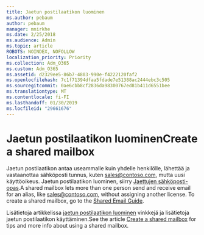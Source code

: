 ```yaml
---
title: Jaetun postilaatikon luominen
ms.author: pebaum
author: pebaum
manager: mnirkhe
ms.date: 2/25/2018
ms.audience: Admin
ms.topic: article
ROBOTS: NOINDEX, NOFOLLOW
localization_priority: Priority
ms.collection: Adm_O365
ms.custom: Adm_O365
ms.assetid: d2329ee5-86b7-4803-990e-f4222120faf2
ms.openlocfilehash: 7c1f71394dfaa5fdade7e51388ac2444ebc3c505
ms.sourcegitcommit: 0ae6cbb8cf2836da98300767ed81b411d6551bee
ms.translationtype: MT
ms.contentlocale: fi-FI
ms.lasthandoff: 01/30/2019
ms.locfileid: "29661676"
---
```

# <a name="create-a-shared-mailbox"></a><span data-ttu-id="4f91a-102">Jaetun postilaatikon luominen</span><span class="sxs-lookup"><span data-stu-id="4f91a-102">Create a shared mailbox</span></span>

<span data-ttu-id="4f91a-p101">Jaetun postilaatikon antaa useammalle kuin yhdelle henkilölle, lähettää ja vastaanottaa sähköposti tunnus, kuten sales@contoso.com, mutta uusi käyttöoikeus. Jaetun postilaatikon luominen, siirry [Jaettujen sähköposti-opas](https://portal.office.com/adminportal/home).</span><span class="sxs-lookup"><span data-stu-id="4f91a-p101">A shared mailbox lets more than one person send and receive email for an alias, like sales@contoso.com, without assigning another license. To create a shared mailbox, go to the [Shared Email Guide](https://portal.office.com/adminportal/home).</span></span>
  
<span data-ttu-id="4f91a-105">Lisätietoja artikkelissa [jaetun postilaatikon luominen](https://support.office.com/article/Create-a-shared-mailbox-871a246d-3acd-4bba-948e-5de8be0544c9) vinkkejä ja lisätietoja jaetun postilaatikon käyttäminen.</span><span class="sxs-lookup"><span data-stu-id="4f91a-105">See the article [Create a shared mailbox](https://support.office.com/article/Create-a-shared-mailbox-871a246d-3acd-4bba-948e-5de8be0544c9) for tips and more info about using a shared mailbox.</span></span> 
  

